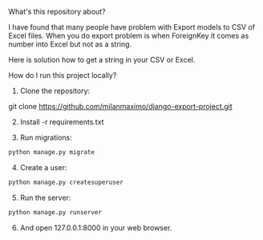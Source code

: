 
What's this repository about?

I have found that many people have problem with Export models to CSV of Excel files.
When you do export problem is when  ForeignKey it comes as number into Excel but not as a string.

Here is solution how to get a string in your CSV or Excel.

How do I run this project locally?

1. Clone the repository:

git clone https://github.com/milanmaximo/django-export-project.git

2. Install -r requirements.txt 

3. Run migrations:

```bash
python manage.py migrate
```
4. Create a user:

```bash
python manage.py createsuperuser
```

5. Run the server:

```bash
python manage.py runserver
```
6. And open 127.0.0.1:8000 in your web browser.



